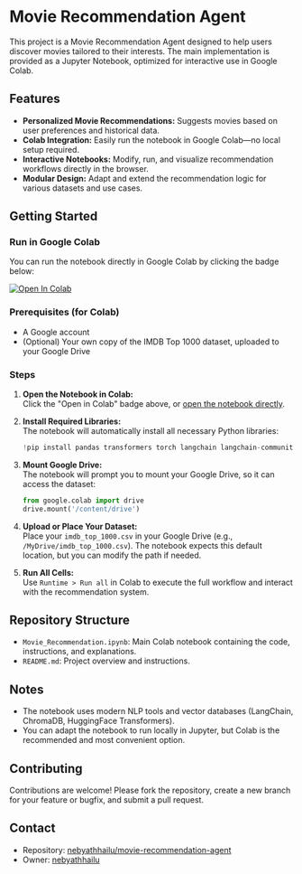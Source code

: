 # Movie Recommendation Agent

This project is a Movie Recommendation Agent designed to help users discover movies tailored to their interests. The main implementation is provided as a Jupyter Notebook, optimized for interactive use in Google Colab.

## Features

- **Personalized Movie Recommendations:** Suggests movies based on user preferences and historical data.
- **Colab Integration:** Easily run the notebook in Google Colab—no local setup required.
- **Interactive Notebooks:** Modify, run, and visualize recommendation workflows directly in the browser.
- **Modular Design:** Adapt and extend the recommendation logic for various datasets and use cases.

## Getting Started

### Run in Google Colab

You can run the notebook directly in Google Colab by clicking the badge below:

<a href="https://colab.research.google.com/github/nebyathhailu/movie-recommendation-agent/blob/main/Movie_Recommendation.ipynb" target="_parent"><img src="https://colab.research.google.com/assets/colab-badge.svg" alt="Open In Colab"/></a>

### Prerequisites (for Colab)

- A Google account
- (Optional) Your own copy of the IMDB Top 1000 dataset, uploaded to your Google Drive

### Steps

1. **Open the Notebook in Colab:**  
   Click the "Open in Colab" badge above, or [open the notebook directly](https://colab.research.google.com/github/nebyathhailu/movie-recommendation-agent/blob/main/Movie_Recommendation.ipynb).

2. **Install Required Libraries:**  
   The notebook will automatically install all necessary Python libraries:
   ```python
   !pip install pandas transformers torch langchain langchain-community nltk chromadb tqdm
   ```

3. **Mount Google Drive:**  
   The notebook will prompt you to mount your Google Drive, so it can access the dataset:
   ```python
   from google.colab import drive
   drive.mount('/content/drive')
   ```

4. **Upload or Place Your Dataset:**  
   Place your `imdb_top_1000.csv` in your Google Drive (e.g., `/MyDrive/imdb_top_1000.csv`). The notebook expects this default location, but you can modify the path if needed.

5. **Run All Cells:**  
   Use `Runtime > Run all` in Colab to execute the full workflow and interact with the recommendation system.

## Repository Structure

- `Movie_Recommendation.ipynb`: Main Colab notebook containing the code, instructions, and explanations.
- `README.md`: Project overview and instructions.

## Notes

- The notebook uses modern NLP tools and vector databases (LangChain, ChromaDB, HuggingFace Transformers).
- You can adapt the notebook to run locally in Jupyter, but Colab is the recommended and most convenient option.

## Contributing

Contributions are welcome! Please fork the repository, create a new branch for your feature or bugfix, and submit a pull request.

## Contact

- Repository: [nebyathhailu/movie-recommendation-agent](https://github.com/nebyathhailu/movie-recommendation-agent)
- Owner: [nebyathhailu](https://github.com/nebyathhailu)
